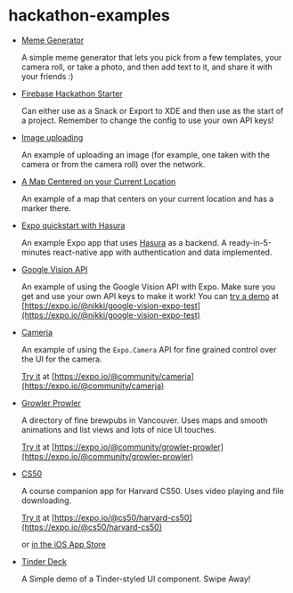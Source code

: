 # hackathon-examples

- [Meme Generator](https://snack.expo.io/r1Fi-E8n-)

    A simple meme generator that lets you pick from a few templates, your camera roll, or take a photo, and then add text to it, and share it with your friends :)

- [Firebase Hackathon Starter](https://snack.expo.io/HJ1Wjg95Z)

    Can either use as a Snack or Export to XDE and then use as the start of a project. Remember to change the config to use your own API keys!

- [Image uploading](https://github.com/expo/examples/tree/master/with-formdata-image-upload)

    An example of uploading an image (for example, one taken with the camera or from the camera roll) over the network. 

- [A Map Centered on your Current Location](https://snack.expo.io/SkqC-nNs-)

    An example of a map that centers on your current location and has a marker there.

- [Expo quickstart with Hasura](https://hasura.io/hub/project/hasura/hello-react-native)

    An example Expo app that uses [Hasura](https://hasura.io/) as a backend. A ready-in-5-minutes react-native app with authentication and data implemented.

- [Google Vision API](https://github.com/expo/google-vision-expo-test)

    An example of using the Google Vision API with Expo. Make sure you get and use your own API keys to make it work! You can [try a demo](https://expo.io/@nikki/google-vision-expo-test) at [https://expo.io/@nikki/google-vision-expo-test](https://expo.io/@nikki/google-vision-expo-test)

- [Camerja](https://github.com/expo/camerja)

    An example of using the `Expo.Camera` API for fine grained control over the UI for the camera.

    [Try it](https://expo.io/@community/camerja) at [https://expo.io/@community/camerja](https://expo.io/@community/camerja)

- [Growler Prowler](https://github.com/brentvatne/growler-prowler)

    A directory of fine brewpubs in Vancouver. Uses maps and smooth animations and list views and lots of nice UI touches. 
    
    [Try it](https://expo.io/@community/growler-prowler) at [https://expo.io/@community/growler-prowler](https://expo.io/@community/growler-prowler)

- [CS50](https://github.com/expo/harvard-cs50-app)

    A course companion app for Harvard CS50. Uses video playing and file downloading.

    [Try it](https://expo.io/@cs50/harvard-cs50) at [https://expo.io/@cs50/harvard-cs50](https://expo.io/@cs50/harvard-cs50)

    or [in the iOS App Store](https://itunes.apple.com/us/app/harvard-cs50/id1277395242?mt=8&ign-mpt=uo%3D4)

- [Tinder Deck](https://snack.expo.io/@adamjnav/tinder-deck-example)

    A Simple demo of a Tinder-styled UI component. Swipe Away!
